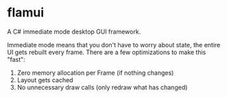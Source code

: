 # flamui
A C# immediate mode desktop GUI framework.

Immediate mode means that you don't have to worry about state, the entire UI gets rebuilt every frame.
There are a few optimizations to make this "fast":
1. Zero memory allocation per Frame (if nothing changes)
2. Layout gets cached
3. No unnecessary draw calls (only redraw what has changed)
